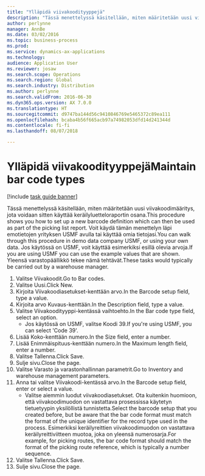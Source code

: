 ```yaml
---
title: "Ylläpidä viivakoodityyppejä"
description: "Tässä menettelyssä käsitellään, miten määritetään uusi viivakoodimääritys, jota voidaan sitten käyttää keräilyluetteloraportin osana."
author: perlynne
manager: AnnBe
ms.date: 03/02/2016
ms.topic: business-process
ms.prod: 
ms.service: dynamics-ax-applications
ms.technology: 
audience: Application User
ms.reviewer: josaw
ms.search.scope: Operations
ms.search.region: Global
ms.search.industry: Distribution
ms.author: perlynne
ms.search.validFrom: 2016-06-30
ms.dyn365.ops.version: AX 7.0.0
ms.translationtype: HT
ms.sourcegitcommit: d9747ba144d56c9410846769e5465372c89ea111
ms.openlocfilehash: bcaba4b56f665acb97a74982053dfd14d241344d
ms.contentlocale: fi-fi
ms.lasthandoff: 08/07/2018

---
```

# <a name="maintain-bar-code-types"></a><span data-ttu-id="27e68-103">Ylläpidä viivakoodityyppejä</span><span class="sxs-lookup"><span data-stu-id="27e68-103">Maintain bar code types</span></span>

[!include [task guide banner](../../includes/task-guide-banner.md)]

<span data-ttu-id="27e68-104">Tässä menettelyssä käsitellään, miten määritetään uusi viivakoodimääritys, jota voidaan sitten käyttää keräilyluetteloraportin osana.</span><span class="sxs-lookup"><span data-stu-id="27e68-104">This procedure shows you how to set up a new barcode definition which can then be used as part of the picking list report.</span></span> <span data-ttu-id="27e68-105">Voit käydä tämän menettelyn läpi emotietojen yrityksen USMF avulla tai käyttää omia tietojasi.</span><span class="sxs-lookup"><span data-stu-id="27e68-105">You can walk through this procedure in demo data company USMF, or using your own data.</span></span> <span data-ttu-id="27e68-106">Jos käytössä on USMF, voit käyttää esimerkiksi esillä olevia arvoja.</span><span class="sxs-lookup"><span data-stu-id="27e68-106">If you are using USMF you can use the example values that are shown.</span></span> <span data-ttu-id="27e68-107">Yleensä varastopäällikkö tekee nämä tehtävät.</span><span class="sxs-lookup"><span data-stu-id="27e68-107">These tasks would typically be carried out by a warehouse manager.</span></span>

1. <span data-ttu-id="27e68-108">Valitse Viivakoodit.</span><span class="sxs-lookup"><span data-stu-id="27e68-108">Go to Bar codes.</span></span>
2. <span data-ttu-id="27e68-109">Valitse Uusi.</span><span class="sxs-lookup"><span data-stu-id="27e68-109">Click New.</span></span>
3. <span data-ttu-id="27e68-110">Kirjoita Viivakoodiasetukset-kenttään arvo.</span><span class="sxs-lookup"><span data-stu-id="27e68-110">In the Barcode setup field, type a value.</span></span>
4. <span data-ttu-id="27e68-111">Kirjoita arvo Kuvaus-kenttään.</span><span class="sxs-lookup"><span data-stu-id="27e68-111">In the Description field, type a value.</span></span>
5. <span data-ttu-id="27e68-112">Valitse Viivakoodityyppi-kentässä vaihtoehto.</span><span class="sxs-lookup"><span data-stu-id="27e68-112">In the Bar code type field, select an option.</span></span>
    * <span data-ttu-id="27e68-113">Jos käytössä on USMF, valitse Koodi 39.</span><span class="sxs-lookup"><span data-stu-id="27e68-113">If you're using USMF, you can select 'Code 39'.</span></span>  
6. <span data-ttu-id="27e68-114">Lisää Koko-kenttään numero.</span><span class="sxs-lookup"><span data-stu-id="27e68-114">In the Size field, enter a number.</span></span>
7. <span data-ttu-id="27e68-115">Lisää Enimmäispituus-kenttään numero.</span><span class="sxs-lookup"><span data-stu-id="27e68-115">In the Maximum length field, enter a number.</span></span>
8. <span data-ttu-id="27e68-116">Valitse Tallenna.</span><span class="sxs-lookup"><span data-stu-id="27e68-116">Click Save.</span></span>
9. <span data-ttu-id="27e68-117">Sulje sivu.</span><span class="sxs-lookup"><span data-stu-id="27e68-117">Close the page.</span></span>
10. <span data-ttu-id="27e68-118">Valitse Varasto ja varastonhallinnan parametrit.</span><span class="sxs-lookup"><span data-stu-id="27e68-118">Go to Inventory and warehouse management parameters.</span></span>
11. <span data-ttu-id="27e68-119">Anna tai valitse Viivakoodi-kentässä arvo.</span><span class="sxs-lookup"><span data-stu-id="27e68-119">In the Barcode setup field, enter or select a value.</span></span>
    * <span data-ttu-id="27e68-120">Valitse aiemmin luodut viivakoodiasetukset. Ota kuitenkin huomioon, että viivakoodimuodon on vastattava prosessissa käytetyn tietuetyypin yksilöllistä tunnistetta.</span><span class="sxs-lookup"><span data-stu-id="27e68-120">Select the barcode setup that you created before, but be aware that the bar code format must match the format of the unique identifier for the record type used in the process.</span></span> <span data-ttu-id="27e68-121">Esimerkiksi keräilyreittien viivakoodimuodon on vastattava keräilyreittiviitteen muotoa, joka on yleensä numerosarja.</span><span class="sxs-lookup"><span data-stu-id="27e68-121">For example, for picking routes, the bar code format should match the format of the picking route reference, which is typically a number sequence.</span></span>  
12. <span data-ttu-id="27e68-122">Valitse Tallenna.</span><span class="sxs-lookup"><span data-stu-id="27e68-122">Click Save.</span></span>
13. <span data-ttu-id="27e68-123">Sulje sivu.</span><span class="sxs-lookup"><span data-stu-id="27e68-123">Close the page.</span></span>

